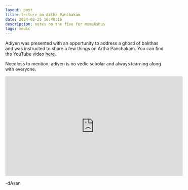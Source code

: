 ```yaml
---
layout: post
title: lecture on Artha Panchakam
date: 2024-02-25 16:40:16
description: notes on the five for mumukshus 
tags: vedic
---
```


Adiyen was presented with an opportunity to address a ghosti of bakthas and was instructed to share a few things on Artha Panchakam. You can find the YouTube video [here](https://youtu.be/UFxAaethpn8).

Needless to mention, adiyen is no vedic scholar and always learning along with everyone. 


<iframe width="560" height="315" src="https://www.youtube.com/embed/UFxAaethpn8?si=j3TXypBNWUEjDlub&amp;start=1" title="YouTube video player" frameborder="0" allow="accelerometer; autoplay; clipboard-write; encrypted-media; gyroscope; picture-in-picture; web-share" allowfullscreen></iframe>


-dAsan
